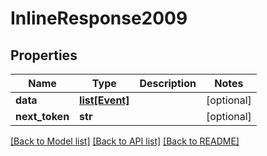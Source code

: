 # InlineResponse2009

## Properties
Name | Type | Description | Notes
------------ | ------------- | ------------- | -------------
**data** | [**list[Event]**](Event.md) |  | [optional] 
**next_token** | **str** |  | [optional] 

[[Back to Model list]](../README.md#documentation-for-models) [[Back to API list]](../README.md#documentation-for-api-endpoints) [[Back to README]](../README.md)


